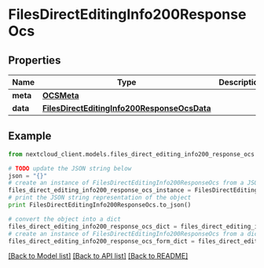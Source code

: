 # FilesDirectEditingInfo200ResponseOcs


## Properties
Name | Type | Description | Notes
------------ | ------------- | ------------- | -------------
**meta** | [**OCSMeta**](OCSMeta.md) |  | 
**data** | [**FilesDirectEditingInfo200ResponseOcsData**](FilesDirectEditingInfo200ResponseOcsData.md) |  | 

## Example

```python
from nextcloud_client.models.files_direct_editing_info200_response_ocs import FilesDirectEditingInfo200ResponseOcs

# TODO update the JSON string below
json = "{}"
# create an instance of FilesDirectEditingInfo200ResponseOcs from a JSON string
files_direct_editing_info200_response_ocs_instance = FilesDirectEditingInfo200ResponseOcs.from_json(json)
# print the JSON string representation of the object
print FilesDirectEditingInfo200ResponseOcs.to_json()

# convert the object into a dict
files_direct_editing_info200_response_ocs_dict = files_direct_editing_info200_response_ocs_instance.to_dict()
# create an instance of FilesDirectEditingInfo200ResponseOcs from a dict
files_direct_editing_info200_response_ocs_form_dict = files_direct_editing_info200_response_ocs.from_dict(files_direct_editing_info200_response_ocs_dict)
```
[[Back to Model list]](../README.md#documentation-for-models) [[Back to API list]](../README.md#documentation-for-api-endpoints) [[Back to README]](../README.md)


